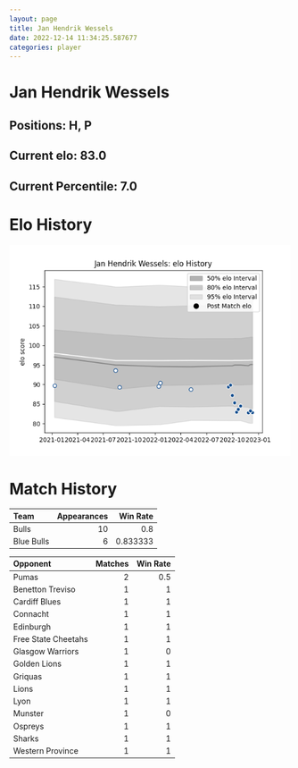 ```yaml
---  
layout: page  
title: Jan Hendrik Wessels  
date: 2022-12-14 11:34:25.587677  
categories: player  
---
```

# Jan Hendrik Wessels

## Positions: H, P

## Current elo: 83.0

## Current Percentile: 7.0

# Elo History


![elo history](history_JanHendrikWessels.png)
# Match History


| Team       |   Appearances |   Win Rate |
|:-----------|--------------:|-----------:|
| Bulls      |            10 |   0.8      |
| Blue Bulls |             6 |   0.833333 |

| Opponent            |   Matches |   Win Rate |
|:--------------------|----------:|-----------:|
| Pumas               |         2 |        0.5 |
| Benetton Treviso    |         1 |        1   |
| Cardiff Blues       |         1 |        1   |
| Connacht            |         1 |        1   |
| Edinburgh           |         1 |        1   |
| Free State Cheetahs |         1 |        1   |
| Glasgow Warriors    |         1 |        0   |
| Golden Lions        |         1 |        1   |
| Griquas             |         1 |        1   |
| Lions               |         1 |        1   |
| Lyon                |         1 |        1   |
| Munster             |         1 |        0   |
| Ospreys             |         1 |        1   |
| Sharks              |         1 |        1   |
| Western Province    |         1 |        1   |